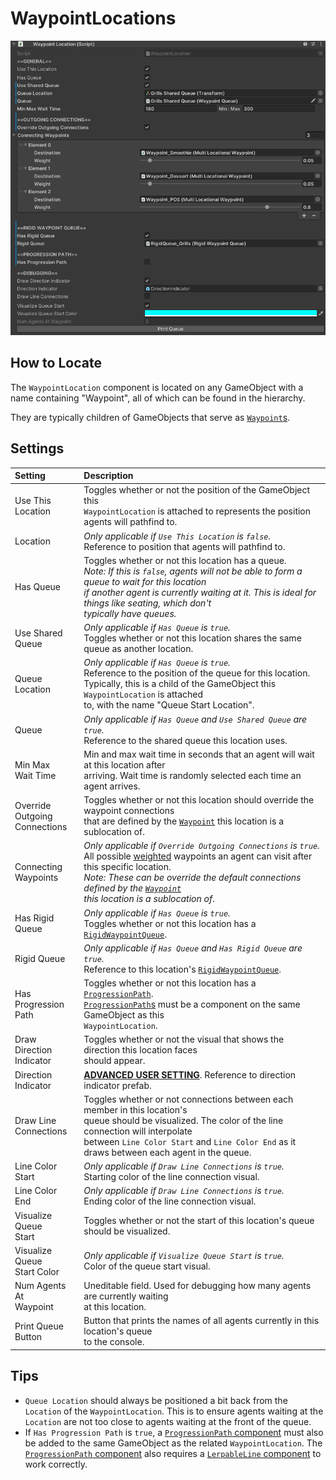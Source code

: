 # WaypointLocations

![WaypointLocation Component](../../img/waypointLocation.png)

## How to Locate

The `WaypointLocation` component is located on any GameObject with a name containing "Waypoint", all of which can be found in the hierarchy.

They are typically children of GameObjects that serve as [`Waypoint`s](waypoints.md).

## Settings

Setting | Description
:-------- | :------------------------------------------------------------------------------------------------------------------------------------
Use This <br/>Location | Toggles whether or not the position of the GameObject this <br/>`WaypointLocation` is attached to represents the position agents will pathfind to.
Location | *Only applicable if `Use This Location` is `false`.*<br/>Reference to position that agents will pathfind to.
Has Queue | Toggles whether or not this location has a queue.<br/>*Note: If this is `false`, agents will not be able to form a queue to wait for this location <br/> if another agent is currently waiting at it.  This is ideal for things like seating, which don't <br/> typically have queues.*
Use Shared <br/>Queue | *Only applicable if `Has Queue` is `true`.*<br/>Toggles whether or not this location shares the same queue as another location.
Queue Location | *Only applicable if `Has Queue` is `true`.*<br/>Reference to the position of the queue for this location.<br/>Typically, this is a child of the GameObject this `WaypointLocation` is attached <br/> to, with the name "Queue Start Location".
Queue | *Only applicable if `Has Queue` and `Use Shared Queue` are `true`.*<br/>Reference to the shared queue this location uses.
Min Max <br/>Wait Time | Min and max wait time in seconds that an agent will wait at this location after <br/>arriving.  Wait time is randomly selected each time an agent arrives.
Override<br/>Outgoing<br/>Connections | Toggles whether or not this location should override the waypoint connections <br/>that are defined by the [`Waypoint`](waypoints.md) this location is a sublocation of.
Connecting <br/> Waypoints | *Only applicable if `Override Outgoing Connections` is `true`.*<br/>All possible [weighted](../../index.md#weights) waypoints an agent can visit after this specific location.<br/>*Note: These can be override the default connections defined by the [`Waypoint`](waypoints.md) <br/>this location is a sublocation of*.
Has Rigid<br/>Queue | *Only applicable if `Has Queue` is `true`.*<br/>Toggles whether or not this location has a [`RigidWaypointQueue`](rigid-waypoint-queues.md).
Rigid Queue | *Only applicable if `Has Queue` and `Has Rigid Queue` are `true`.*<br/>Reference to this location's [`RigidWaypointQueue`](rigid-waypoint-queues.md).
Has Progression<br/>Path | Toggles whether or not this location has a [`ProgressionPath`](progression-paths.md).<br/>[`ProgressionPath`s](progression-paths.md) must be a component on the same GameObject as this <br/>`WaypointLocation`.
Draw Direction <br/>Indicator | Toggles whether or not the visual that shows the direction this location faces <br/> should appear.
Direction <br/>Indicator | [**ADVANCED USER SETTING**](../../index.md#advanced-user-settings). Reference to direction indicator prefab.
Draw Line <br/>Connections | Toggles whether or not connections between each member in this location's<br/>queue should be visualized. The color of the line connection will interpolate <br/>between `Line Color Start` and `Line Color End` as it draws between each agent in the queue.
Line Color <br/>Start | *Only applicable if `Draw Line Connections` is `true`.*<br/>Starting color of the line connection visual.
Line Color <br/>End | *Only applicable if `Draw Line Connections` is `true`.*<br/>Ending color of the line connection visual.
Visualize Queue <br/>Start | Toggles whether or not the start of this location's queue should be visualized.
Visualize Queue <br/>Start Color | *Only applicable if `Visualize Queue Start` is `true`.*<br/>Color of the queue start visual.
Num Agents At <br/>Waypoint | Uneditable field.  Used for debugging how many agents are currently waiting <br/> at this location.
Print Queue <br/>Button | Button that prints the names of all agents currently in this location's queue <br/>to the console.

## Tips

- `Queue Location` should always be positioned a bit back from the `Location` of the `WaypointLocation`.  This is to ensure agents waiting at the `Location` are not too close to agents waiting at the front of the queue.
- If `Has Progression Path` is `true`, a [`ProgressionPath` component](progression-paths.md) must also be added to the same GameObject as the related `WaypointLocation`.  The [`ProgressionPath` component](progression-paths.md) also requires a [`LerpableLine` component](lerpable-lines.md) to work correctly.
